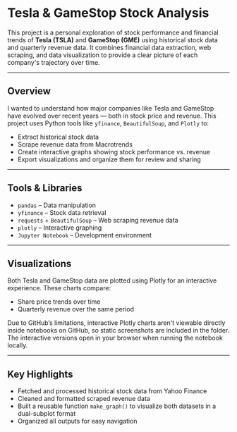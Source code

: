 # Tesla & GameStop Stock Analysis

This project is a personal exploration of stock performance and financial trends of **Tesla (TSLA)** and **GameStop (GME)** using historical stock data and quarterly revenue data. It combines financial data extraction, web scraping, and data visualization to provide a clear picture of each company's trajectory over time.

---

## Overview

I wanted to understand how major companies like Tesla and GameStop have evolved over recent years — both in stock price and revenue. This project uses Python tools like `yfinance`, `BeautifulSoup`, and `Plotly` to:

- Extract historical stock data
- Scrape revenue data from Macrotrends
- Create interactive graphs showing stock performance vs. revenue
- Export visualizations and organize them for review and sharing

---

## Tools & Libraries

- `pandas` – Data manipulation
- `yfinance` – Stock data retrieval
- `requests` + `BeautifulSoup` – Web scraping revenue data
- `plotly` – Interactive graphing
- `Jupyter Notebook` – Development environment

---

## Visualizations

Both Tesla and GameStop data are plotted using Plotly for an interactive experience. These charts compare:

- Share price trends over time
- Quarterly revenue over the same period

Due to GitHub’s limitations, interactive Plotly charts aren't viewable directly inside notebooks on GitHub, so static screenshots are included in the folder. The interactive versions open in your browser when running the notebook locally.

---

## Key Highlights

- Fetched and processed historical stock data from Yahoo Finance
- Cleaned and formatted scraped revenue data
- Built a reusable function `make_graph()` to visualize both datasets in a dual-subplot format
- Organized all outputs for easy navigation

